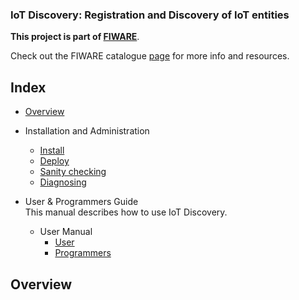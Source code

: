 ### IoT Discovery: Registration and Discovery of IoT entities  

**This project is part of  [FIWARE](http://fiware.org)**.  

Check out the FIWARE catalogue [page](http://catalogue.fiware.org/enablers/iot-discovery) for more info and resources.  

## Index

* [Overview](#overview)

* Installation and Administration
    - [Install](doc/manuals/install/install.md)  
    - [Deploy](doc/manuals/install/install.md#configuration-and-deployment)  
    - [Sanity checking](doc/manuals/admin/admin.md#sanity-check-procedures)  
    - [Diagnosing](doc/manuals/admin/admin.md#diagnosis-procedures)   
       
* User & Programmers Guide  
  This manual describes how to use IoT Discovery.  
    - User Manual  
        * [User](doc/manuals/user/user.md)  
        * [Programmers](doc/manuals/programmer/programmer.md)  

## Overview